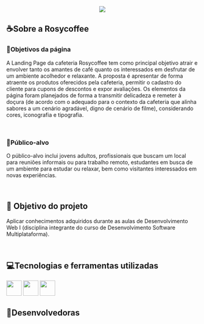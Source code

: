 <p align="center">
<img loading="lazy" src="https://github.com/Debora-Carvalho/Rosycoffee/assets/104103793/a506d790-5a85-47e7-bb1c-b626c82a8446"/>
</p>

<h2>☕Sobre a Rosycoffee</h2>
<h3>📄Objetivos da página</h3>
<p>A Landing Page da cafeteria Rosycoffee tem como principal objetivo atrair e envolver tanto os amantes de café quanto os interessados em desfrutar de um ambiente acolhedor e relaxante. 
  A proposta é apresentar de forma atraente os produtos oferecidos pela cafeteria, permitir o cadastro do cliente para cupons de descontos e expor avaliações. 
  Os elementos da página foram planejados de forma a transmitir delicadeza e remeter à doçura (de acordo com o adequado para o contexto da cafeteria que alinha sabores a um cenário agradável, digno de cenário de filme), considerando cores, iconografia e tipografia.
</p><br>
<h3>👩Público-alvo</h3>
<p>
  O público-alvo inclui jovens adultos, profissionais que buscam um local para reuniões informais ou para trabalho remoto, estudantes em busca de um ambiente para estudar ou relaxar, 
  bem como visitantes interessados em novas experiências.
</p><br>

<h2>🎯 Objetivo do projeto</h2>
<p>Aplicar conhecimentos adquiridos durante as aulas de Desenvolvimento Web I (disciplina integrante do curso de Desenvolvimento Software Multiplataforma).</p><br>

<h2>💻Tecnologias e ferramentas utilizadas</h2>
<img loading="lazy" src="https://cdn.jsdelivr.net/gh/devicons/devicon@latest/icons/html5/html5-original.svg" width="40" height="40"/> 
<img loading="lazy" src="https://cdn.jsdelivr.net/gh/devicons/devicon@latest/icons/css3/css3-original.svg" width="40" height="40"/> 
<img loading="lazy" src="https://cdn.jsdelivr.net/gh/devicons/devicon@latest/icons/vscode/vscode-original.svg" width="40" height="40"/>

<h2>🌸Desenvolvedoras</h2>
          
          
          

